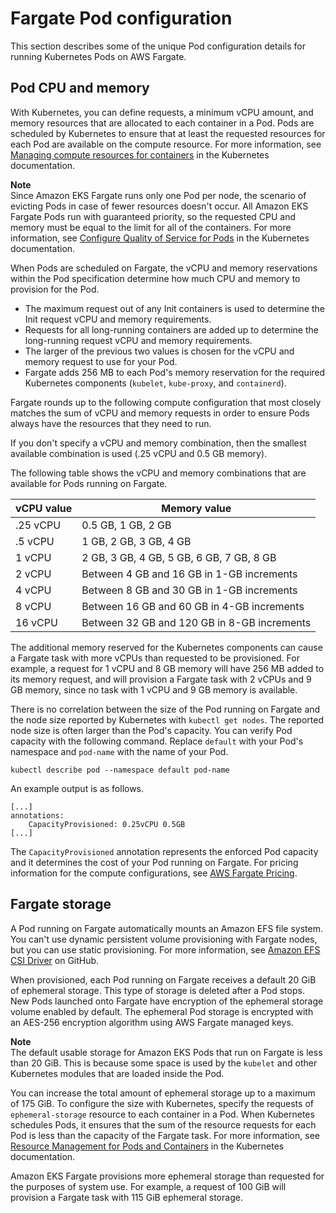 # Fargate Pod configuration<a name="fargate-pod-configuration"></a>

This section describes some of the unique Pod configuration details for running Kubernetes Pods on AWS Fargate\.

## Pod CPU and memory<a name="fargate-cpu-and-memory"></a>

With Kubernetes, you can define requests, a minimum vCPU amount, and memory resources that are allocated to each container in a Pod\. Pods are scheduled by Kubernetes to ensure that at least the requested resources for each Pod are available on the compute resource\. For more information, see [Managing compute resources for containers](https://kubernetes.io/docs/concepts/configuration/manage-compute-resources-container/) in the Kubernetes documentation\.

**Note**  
Since Amazon EKS Fargate runs only one Pod per node, the scenario of evicting Pods in case of fewer resources doesn't occur\. All Amazon EKS Fargate Pods run with guaranteed priority, so the requested CPU and memory must be equal to the limit for all of the containers\. For more information, see [Configure Quality of Service for Pods](https://kubernetes.io/docs/tasks/configure-pod-container/quality-service-pod/) in the Kubernetes documentation\.

When Pods are scheduled on Fargate, the vCPU and memory reservations within the Pod specification determine how much CPU and memory to provision for the Pod\.
+ The maximum request out of any Init containers is used to determine the Init request vCPU and memory requirements\.
+ Requests for all long\-running containers are added up to determine the long\-running request vCPU and memory requirements\.
+ The larger of the previous two values is chosen for the vCPU and memory request to use for your Pod\.
+ Fargate adds 256 MB to each Pod's memory reservation for the required Kubernetes components \(`kubelet`, `kube-proxy`, and `containerd`\)\.

Fargate rounds up to the following compute configuration that most closely matches the sum of vCPU and memory requests in order to ensure Pods always have the resources that they need to run\.

If you don't specify a vCPU and memory combination, then the smallest available combination is used \(\.25 vCPU and 0\.5 GB memory\)\.

The following table shows the vCPU and memory combinations that are available for Pods running on Fargate\. 


|  vCPU value  |  Memory value  | 
| --- | --- | 
|  \.25 vCPU  |  0\.5 GB, 1 GB, 2 GB  | 
|  \.5 vCPU  |  1 GB, 2 GB, 3 GB, 4 GB  | 
|  1 vCPU  |  2 GB, 3 GB, 4 GB, 5 GB, 6 GB, 7 GB, 8 GB  | 
|  2 vCPU  |  Between 4 GB and 16 GB in 1\-GB increments  | 
|  4 vCPU  |  Between 8 GB and 30 GB in 1\-GB increments  | 
|  8 vCPU  |  Between 16 GB and 60 GB in 4\-GB increments  | 
|  16 vCPU  |  Between 32 GB and 120 GB in 8\-GB increments  | 

The additional memory reserved for the Kubernetes components can cause a Fargate task with more vCPUs than requested to be provisioned\. For example, a request for 1 vCPU and 8 GB memory will have 256 MB added to its memory request, and will provision a Fargate task with 2 vCPUs and 9 GB memory, since no task with 1 vCPU and 9 GB memory is available\.

There is no correlation between the size of the Pod running on Fargate and the node size reported by Kubernetes with `kubectl get nodes`\. The reported node size is often larger than the Pod's capacity\. You can verify Pod capacity with the following command\. Replace `default` with your Pod's namespace and `pod-name` with the name of your Pod\.

```
kubectl describe pod --namespace default pod-name 
```

An example output is as follows\.

```
[...]
annotations:
    CapacityProvisioned: 0.25vCPU 0.5GB
[...]
```

The `CapacityProvisioned` annotation represents the enforced Pod capacity and it determines the cost of your Pod running on Fargate\. For pricing information for the compute configurations, see [AWS Fargate Pricing](http://aws.amazon.com/fargate/pricing/)\.

## Fargate storage<a name="fargate-storage"></a>

A Pod running on Fargate automatically mounts an Amazon EFS file system\. You can't use dynamic persistent volume provisioning with Fargate nodes, but you can use static provisioning\. For more information, see [Amazon EFS CSI Driver](https://github.com/kubernetes-sigs/aws-efs-csi-driver/blob/master/docs/README.md) on GitHub\.

When provisioned, each Pod running on Fargate receives a default 20 GiB of ephemeral storage\. This type of storage is deleted after a Pod stops\. New Pods launched onto Fargate have encryption of the ephemeral storage volume enabled by default\. The ephemeral Pod storage is encrypted with an AES\-256 encryption algorithm using AWS Fargate managed keys\.

**Note**  
The default usable storage for Amazon EKS Pods that run on Fargate is less than 20 GiB\. This is because some space is used by the `kubelet` and other Kubernetes modules that are loaded inside the Pod\.

You can increase the total amount of ephemeral storage up to a maximum of 175 GiB\. To configure the size with Kubernetes, specify the requests of `ephemeral-storage` resource to each container in a Pod\. When Kubernetes schedules Pods, it ensures that the sum of the resource requests for each Pod is less than the capacity of the Fargate task\. For more information, see [Resource Management for Pods and Containers](https://kubernetes.io/docs/concepts/configuration/manage-compute-resources-container/) in the Kubernetes documentation\.

Amazon EKS Fargate provisions more ephemeral storage than requested for the purposes of system use\. For example, a request of 100 GiB will provision a Fargate task with 115 GiB ephemeral storage\. 